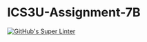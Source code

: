 # ICS3U-Assignment-7B

[![GitHub's Super Linter](https://github.com/Joshua-Yeung-2/ICS3U-Assignment-7B/workflows/GitHub's%20Super%20Linter/badge.svg)](https://github.com/Joshua-Yeung-2/ICS3U-Assignment-7B/actions)
